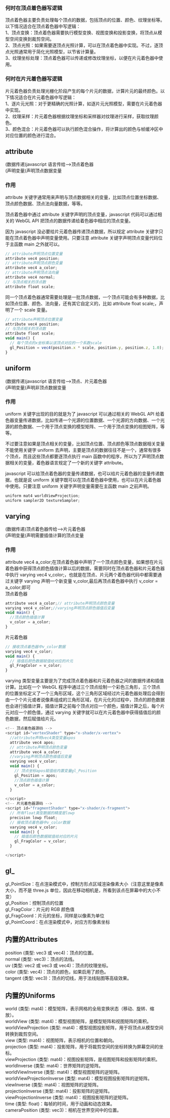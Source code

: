 ### 何时在顶点着色器写逻辑    
顶点着色器主要负责处理每个顶点的数据，包括顶点的位置、颜色、纹理坐标等。以下情况适合在顶点着色器中写逻辑：     
1、顶点变换：顶点着色器需要执行模型变换、视图变换和投影变换，将顶点从模型空间变换到裁剪空间。   
2、顶点光照：如果需要逐顶点光照计算，可以在顶点着色器中实现。不过，逐顶点光照通常用于简化光照模型，以节省计算量。     
3、纹理坐标处理：顶点着色器可以传递或修改纹理坐标，以便在片元着色器中使用。   
 
### 何时在片元着色器写逻辑   
片元着色器负责处理光栅化阶段产生的每个片元的数据，计算片元的最终颜色。以下情况适合在片元着色器中写逻辑：     
1、逐片元光照：对于更精确的光照计算，如逐片元光照模型，需要在片元着色器中实现。  
2、纹理采样：片元着色器根据纹理坐标和采样器对纹理进行采样，获取纹理颜色。   
3、颜色混合：片元着色器可以执行颜色混合操作，将计算出的颜色与帧缓冲区中对应位置的颜色进行混合。   
   
## attribute 

(数据传递)javascript 语言传给——>顶点着色器  
(声明变量)声明顶点数据变量

### 作用

attribute 关键字通常用来声明与顶点数据相关的变量，比如顶点位置坐标数据、顶点颜色数据、顶点法向量数据，等等。

顶点着色器中通过 attribute 关键字声明的顶点变量，javascript 代码可以通过相关的 WebGL API 把顶点的数据传递给着色器中相应的顶点变量。

因为 javascript 没必要给片元着色器传递顶点数据，所以规定 attribute 关键字只能在顶点着色器中声明变量使用。只要注意 attribute 关键字声明顶点变量代码位于主函数 main 之外就可以。

```javascript
// attribute声明顶点位置变量
attribute vec4 position;
// attribute声明顶点颜色变量
attribute vec4 a_color;
// attribute声明顶点法向量
attribute vec4 normal;
// 与顶点相关的浮点数
attribute float scale;
```

同一个顶点着色器通常需要处理是一批顶点数据，一个顶点可能会有多种数据，比如顶点位置、颜色、法向量，还有其它自定义的，比如 attribute float scale;，声明了一个 scale 变量。

```javascript
// attribute声明顶点位置变量
attribute vec4 position;
// 与顶点相关的浮点数
attribute float scale;
void main() {
  // 每个顶点的x坐标乘以该顶点对应的一个系数scale
  gl_Position = vec4(position.x * scale, position.y, position.z, 1.0);
}
```

## uniform

(数据传递)javascript 语言传给——>顶点、片元着色器  
(声明变量)声明非顶点数据变量

### 作用

uniform 关键字出现的目的就是为了 javascript 可以通过相关的 WebGL API 给着色器变量传递数据，比如传递一个光源的位置数据、一个光源的方向数据、一个光源的颜色数据、一个用于顶点变换的模型矩阵、一个用于顶点变换的视图矩阵，等等。

不过要注意如果是顶点相关的变量，比如顶点位置、顶点颜色等顶点数据相关变量不能使用关键字 uniform 去声明，主要是顶点的数据往往不是一个，通常有很多个顶点，而且这些顶点都要逐顶点执行 main 函数中的程序，所以为了声明顶点数据相关的变量，着色器语言规定了一个新的关键字 attribute。

javascript 可以给顶点着色器的变量传递数据，也可以给片元着色器的变量传递数据，也就是说 uniform 关键字既可以在顶点着色器中使用，也可以在片元着色器中使用。只要注意 uniform 关键字声明变量需要在主函数 main 之前声明。

```javascript
uniform mat4 worldViewProjection;
uniform sampler2D textureSampler;
```

## varying

(数据传递)顶点着色器传给——>片元着色器  
(声明变量)声明需要插值计算的顶点变量

### 作用

attribute vec4 a_color;在顶点着色器中声明了一个顶点颜色变量，如果想在片元着色器中获得顶点颜色插值计算以后的数据，需要同时在顶点着色器和片元着色器中执行 varying vec4 v_color;，也就是在顶点、片元两个着色器代码中都需要通过关键字 varying 声明一个新变量 v_color,最后再顶点着色器中执行 v_color = a_color;即可  
顶点着色器

```javascript
attribute vec4 a_color;// attribute声明顶点颜色变量
varying vec4 v_color;//varying声明顶点颜色插值后变量
void main() {
  //顶点颜色插值计算
  v_color = a_color;
}
```

片元着色器

```javascript
// 接收顶点着色器中v_color数据
varying vec4 v_color;
void main() {
  // 插值后颜色数据赋值给对应的片元
  gl_FragColor = v_color;
}
```

varying 类型变量主要是为了完成顶点着色器和片元着色器之间的数据传递和插值计算。比如在一个 WebGL 程序中通过三个顶点绘制一个彩色三角形，三个顶点的位置坐标定义了一个三角形区域，这个三角形区域经过片元着色器处理后会得到由一个个片元或者说像素组成的三角形区域，在片元化的过程中，顶点的颜色数据也会进行插值计算，插值计算之前每个顶点对应一个颜色，插值计算之后，每个片元对应一个颜色值，通过 varying 关键字就可以在片元着色器中获得插值后的颜色数据，然后赋值给片元。

```javascript
<!-- 顶点着色器源码 -->
<script id="vertexShader" type="x-shader/x-vertex">
  //attribute声明vec4类型变量apos
  attribute vec4 apos;
  // attribute声明顶点颜色变量
  attribute vec4 a_color;
  //varying声明顶点颜色插值后变量
  varying vec4 v_color;
  void main() {
    // 顶点坐标apos赋值给内置变量gl_Position
    gl_Position = apos;
    //顶点颜色插值计算
    v_color = a_color;
  }

</script>
<!-- 片元着色器源码 -->
<script id="fragmentShader" type="x-shader/x-fragment">
  // 所有float类型数据的精度是lowp
  precision lowp float;
  // 接收顶点着色器中v_color数据
  varying vec4 v_color;
  void main() {
    // 插值后颜色数据赋值给对应的片元
    gl_FragColor = v_color;
  }

</script>
```

## gl\_

gl_PointSize：在点渲染模式中，控制方形点区域渲染像素大小（注意这里是像素大小，而不是 three.js 单位，因此在移动相机是，所看到该点在屏幕中的大小不变）  
gl_Position：控制顶点的位置  
gl_FragColor：片元的 RGB 颜色值  
gl_FragCoord：片元的坐标，同样是以像素为单位  
gl_PointCoord：在点渲染模式中，对应方形像素坐标

## 内置的Attributes
position (类型: vec3 或 vec4)：顶点的位置。     
normal (类型: vec3)：顶点的法线。     
uv (类型: vec2 或 vec3 或 vec4)：顶点的纹理坐标。     
color (类型: vec4)：顶点的颜色，如果启用了颜色。     
tangent (类型: vec3)：顶点的切线，用于法线贴图等高级效果。     

## 内置的Uniforms
world (类型: mat4)：模型矩阵，表示网格的全局变换状态（移动、旋转、缩放）。      
worldView (类型: mat4)：模型视图矩阵，是模型矩阵和视图矩阵的乘积。      
worldViewProjection (类型: mat4)：模型视图投影矩阵，用于将顶点从模型空间转换到裁剪空间。      
view (类型: mat4)：视图矩阵，表示相机的位置和朝向。      
projection (类型: mat4)：投影矩阵，用于将裁剪空间的坐标转换为屏幕空间的坐标。      
viewProjection (类型: mat4)：视图投影矩阵，是视图矩阵和投影矩阵的乘积。      
worldInverse (类型: mat4)：世界矩阵的逆矩阵。      
worldViewInverse (类型: mat4)：模型视图矩阵的逆矩阵。      
worldViewProjectionInverse (类型: mat4)：模型视图投影矩阵的逆矩阵。      
viewInverse (类型: mat4)：视图矩阵的逆矩阵。      
projectionInverse (类型: mat4)：投影矩阵的逆矩阵。      
viewProjectionInverse (类型: mat4)：视图投影矩阵的逆矩阵。      
time (类型: float)：每帧的时间，用于动画和动态效果。      
cameraPosition (类型: vec3)：相机在世界空间中的位置。       